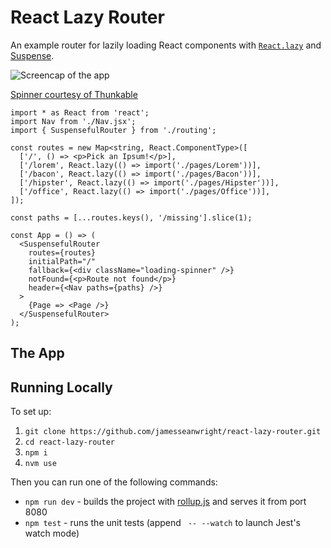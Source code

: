 # React Lazy Router

An example router for lazily loading React components with [`React.lazy`](https://reactjs.org/docs/code-splitting.html#reactlazy) and [Suspense](https://reactjs.org/docs/code-splitting.html#suspense).

![Screencap of the app](https://raw.githubusercontent.com/jamesseanwright/react-lazy-router/master/misc/screencap.gif)

[Spinner courtesy of Thunkable](https://community.thunkable.com/t/loading-spinner-example/399)

```tsx
import * as React from 'react';
import Nav from './Nav.jsx';
import { SuspensefulRouter } from './routing';

const routes = new Map<string, React.ComponentType>([
  ['/', () => <p>Pick an Ipsum!</p>],
  ['/lorem', React.lazy(() => import('./pages/Lorem'))],
  ['/bacon', React.lazy(() => import('./pages/Bacon'))],
  ['/hipster', React.lazy(() => import('./pages/Hipster'))],
  ['/office', React.lazy(() => import('./pages/Office'))],
]);

const paths = [...routes.keys(), '/missing'].slice(1);

const App = () => (
  <SuspensefulRouter
    routes={routes}
    initialPath="/"
    fallback={<div className="loading-spinner" />}
    notFound={<p>Route not found</p>}
    header={<Nav paths={paths} />}
  >
    {Page => <Page />}
  </SuspensefulRouter>
);
```

## The App

## Running Locally

To set up:

1. `git clone https://github.com/jamesseanwright/react-lazy-router.git`
2. `cd react-lazy-router`
3. `npm i`
4. `nvm use`

Then you can run one of the following commands:

* `npm run dev` - builds the project with [rollup.js](https://rollupjs.org/guide/en) and serves it from port 8080
* `npm test` - runs the unit tests (append ` -- --watch` to launch Jest's watch mode)
